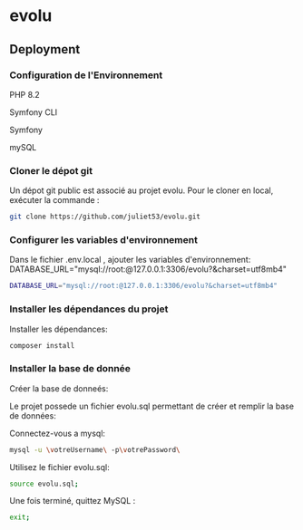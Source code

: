 # evolu



## Deployment

 ###  Configuration de l'Environnement

PHP 8.2 

Symfony CLI

Symfony 

mySQL


###  Cloner le dépot git 
Un dépot git public est associé au projet evolu. Pour le cloner en local, exécuter la commande :

```bash
git clone https://github.com/juliet53/evolu.git

````

###  Configurer les variables d'environnement
Dans le fichier .env.local , ajouter les variables d'environnement:
DATABASE_URL="mysql://root:@127.0.0.1:3306/evolu?&charset=utf8mb4"

```bash
DATABASE_URL="mysql://root:@127.0.0.1:3306/evolu?&charset=utf8mb4"


````



###  Installer les dépendances du projet
Installer les dépendances:

```bash
composer install

````
###  Installer la base de donnée

Créer la base de donneés:

Le projet possede un fichier evolu.sql permettant de créer et remplir la base de données:

Connectez-vous a mysql:

```bash
mysql -u \votreUsername\ -p\votrePassword\
````


Utilisez le fichier evolu.sql:


```bash
source evolu.sql;

````


Une fois terminé, quittez MySQL :

```bash
exit;

````
